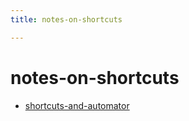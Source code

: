 ```yaml
---
title: notes-on-shortcuts

---
```


# notes-on-shortcuts


* [shortcuts-and-automator](https://developer.apple.com/videos/play/wwdc2021/10232/)